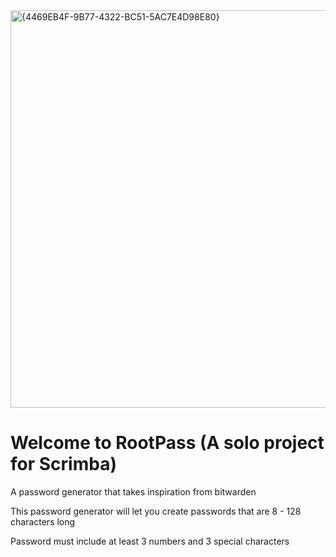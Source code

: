 <img width="993" height="636" alt="{4469EB4F-9B77-4322-BC51-5AC7E4D98E80}" src="https://github.com/user-attachments/assets/b7e3280c-f9b3-49d3-98d5-bedd70618fcf" />

# Welcome to RootPass (A solo project for Scrimba)

A password generator that takes inspiration from bitwarden

This password generator will let you create passwords that are 8 - 128 characters long

Password must include at least 3 numbers and 3 special characters
